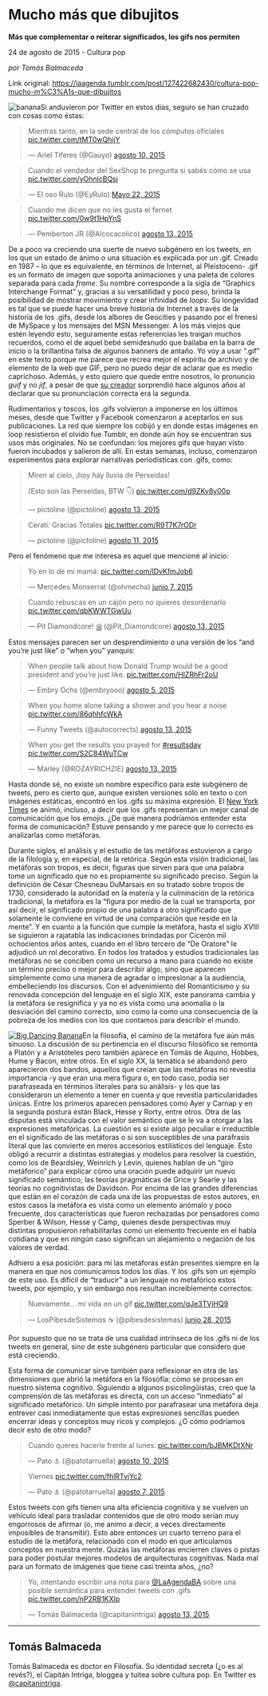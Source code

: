# Mucho más que dibujitos

**Más que complementar o reiterar significados, los gifs nos permiten**

24 de agosto de 2015 - Cultura pop

_por Tomás Balmaceda_

Link original: https://laagenda.tumblr.com/post/127422682430/cultura-pop-mucho-m%C3%A1s-que-dibujitos

![banana](https://64.media.tumblr.com/6f8166459cddf7d4c55cacd7f8dded3d/tumblr_inline_pk10mx4HHw1t6q87u_400.png)Si anduvieron por Twitter en estos días, seguro se han cruzado con cosas como éstas:


> Mientras tanto, en la sede central de los cómputos oficiales [pic.twitter.com/tMT0wQhijY](http://t.co/tMT0wQhijY)
> 
> — Ariel Tiferes (@Gauyo) [agosto 10, 2015](https://twitter.com/Gauyo/status/630547693920759808)


> Cuando el vendedor del SexShop te pregunta si sabés cómo se usa [pic.twitter.com/yOhnlcBQsj](http://t.co/yOhnlcBQsj)
> 
> — El oso Rulo (@EyRulo) [Mayo 22, 2015](https://twitter.com/EyRulo/status/601579890517872640)


> Cuando me dicen que no les gusta el fernet [pic.twitter.com/0w9t1HpYnS](http://t.co/0w9t1HpYnS)
> 
> — Pemberton JR (@Alcocacolico) [agosto 13, 2015](https://twitter.com/Alcocacolico/status/631839397034500097)

De a poco va creciendo una suerte de nuevo subgénero en los tweets, en los que un estado de ánimo o una situación es explicada por un .gif. Creado en 1987 – lo que es equivalente, en términos de Internet, al Pleistoceno- .gif es un formato de imagen que soporta animaciones y una paleta de colores separada para cada *frame*. Su nombre corresponde a la sigla de “Graphics Interchange Format” y, gracias a su versatilidad y poco peso, brinda la posibilidad de mostrar movimiento y crear infinidad de *loops*. Su longevidad es tal que se puede hacer una breve historia de Internet a través de la historia de los .gifs, desde los albores de Geocities y pasando por el frenesí de MySpace y los mensajes del MSN Messenger. A los más viejos que estén leyendo esto, seguramente estas referencias les traigan muchos recuerdos, como el de aquel bebé semidesnudo que bailaba en la barra de inicio o la brillantina falsa de algunos banners de antaño. Yo voy a usar “.gif” en este texto porque me parece que recrea mejor el espíritu de archivo y de elemento de la web que GIF, pero no puedo dejar de aclarar que es medio caprichoso. Además, y esto quiero que quede entre nosotros, lo pronuncio *guif* y no *jif*, a pesar de que  [su creador](denied:denied:%E2%80%9Dhttp://www.redusers.com/noticias/premian-al-creador-del-formato-gif-durante-los-webby-awarads/%E2%80%9D) sorprendió hace algunos años al declarar que su pronunciación correcta era la segunda.


Rudimentarios y toscos, los .gifs volvieron a imponerse en los últimos meses, desde que Twitter y Facebook comenzaron a aceptarlos en sus publicaciones. La red que siempre los cobijó y en donde estas imágenes en loop resistieron el olvido fue Tumblr, en donde aún hoy se encuentran sus usos más originales. No se confundan: los mejores gifs que hayan visto fueron incubados y salieron de allí. En estas semanas, incluso, comenzaron experimentos para explorar narrativas periodísticas con .gifs, como:



> Miren al cielo, ¡hoy hay lluvia de Perseidas!
> 
> (Esto son las Perseidas, BTW 👇) [pic.twitter.com/d9ZKv8y00p](http://t.co/d9ZKv8y00p)
> 
> — pictoline (@pictoline) [agosto 13, 2015](https://twitter.com/pictoline/status/631661533278277632)


> Cerati: Gracias Totales [pic.twitter.com/R9T7K7rODr](http://t.co/R9T7K7rODr)
> 
> — pictoline (@pictoline) [agosto 11, 2015](https://twitter.com/pictoline/status/631163199807582209)

Pero el fenómeno que me interesa es aquel que mencioné al inicio:


> Yo en lo de mi mamá: [pic.twitter.com/lDvKfmJob6](http://t.co/lDvKfmJob6)
> 
> — Mercedes Monserrat (@ohmecha) [junio 7, 2015](https://twitter.com/ohmecha/status/607608455994744832)


> Cuando rebuscas en un cajón pero no quieres desordenarlo [pic.twitter.com/qbKWWTGwUu](http://t.co/qbKWWTGwUu)
> 
> — Pit Diamondcore! இ (@Pit\_Diamondcore) [agosto 13, 2015](https://twitter.com/Pit_Diamondcore/status/631829595797516288)

Estos mensajes parecen ser un desprendimiento o una versión de los “and you’re just like” o “when you” yanquis:



> When people talk about how Donald Trump would be a good president and you’re just like. [pic.twitter.com/HlZRhFr2oU](http://t.co/HlZRhFr2oU)
> 
> — Embry Ochs (@embryooo) [agosto 5, 2015](https://twitter.com/embryooo/status/628719195912540160)


> When you home alone taking a shower and you hear a noise [pic.twitter.com/86qhhfcWkA](http://t.co/86qhhfcWkA)
> 
> — Funny Tweets (@autocorrects) [agosto 13, 2015](https://twitter.com/autocorrects/status/631820041927966720)


> When you get the results you prayed for 
> [#resultsday](https://twitter.com/hashtag/resultsday?src=hash)
> [pic.twitter.com/S2C84WuTCw](http://t.co/S2C84WuTCw)
> 
> — Marley (@ROZAYRICHZIE) [agosto 13, 2015](https://twitter.com/ROZAYRICHZIE/status/631773629265674241)

Hasta donde sé, no existe un nombre específico para este subgénero de tweets, pero es cierto que, aunque existen versiones sólo en texto o con imágenes estáticas, encontró en los .gifs su máxima expresión. El  [New York Times](denied:denied:%E2%80%9Dhttp://mobile.nytimes.com/2015/08/04/technology/gifs-go-beyond-emoji-to-express-thoughts-without-words.html?referrer=&_r=1%E2%80%9D) se animó, incluso, a decir que los .gifs representan un mejor canal de comunicación que los emojis. ¿De qué manera podríamos entender esta forma de comunicación? Estuve pensando y me parece que lo correcto es analizarlas como metáforas.


Durante siglos, el análisis y el estudio de las metáforas estuvieron a cargo de la filología y, en especial, de la retórica. Según esta visión tradicional, las metáforas son tropos, es decir, figuras que sirven para que una palabra tome un significado que no es propiamente su significado preciso. Según la definición de César Chesneau DuMarsais en su tratado sobre tropos de 1730, considerado la autoridad en la materia y la culminación de la retórica tradicional, la metáfora es la “figura por medio de la cual se transporta, por así decir, el significado propio de una palabra a otro significado que solamente le conviene en virtud de una comparación que reside en la mente”. Y en cuanto a la función que cumple la metáfora, hasta el siglo XVIII se siguieron a rajatabla las indicaciones brindadas por Cicerón mil ochocientos años antes, cuando en el libro tercero de “De Oratore” le adjudicó un rol decorativo. En todos los tratados y estudios tradicionales las metáforas no se conciben como un recurso a mano para cuando no existe un término preciso o mejor para describir algo, sino que aparecen simplemente como una manera de agradar o impresionar a la audiencia, embelleciendo los discursos. Con el advenimiento del Romanticismo y su renovada concepción del lenguaje en el siglo XIX, este panorama cambia y la metáfora se resignifica y ya no es vista como una anomalía o la desviación del camino correcto, sino como la como una consecuencia de la pobreza de los medios con los que contamos para describir el mundo.


[![Big Dancing Banana](http://www.sherv.net/cm/emo/funny/2/big-dancing-banana-smiley-emoticon.gif)](http://www.sherv.net/)En la filosofía, el camino de la metáfora fue aún más sinuoso. La discusión de su pertinencia en el discurso filosófico se remonta a Platón y a Aristóteles pero también aparece en Tomás de Aquino, Hobbes, Hume y Bacon, entre otros. En el siglo XX, la temática se abandonó pero aparecieron dos bandos, aquellos que creían que las metáforas no revestía importancia -y que eran una mera figura o, en todo caso, podía ser parafraseada en términos literales para su análisis- y los que las consideraron un elemento a tener en cuenta y que revestía particularidades únicas. Entre los primeros aparecen pensadores como Ayer y Carnap y en la segunda postura están Black, Hesse y Rorty, entre otros. Otra de las disputas está vinculada con el valor semántico que se le va a otorgar a las expresiones metafóricas. La cuestión es si existe algo peculiar e irreductible en el significado de las metáforas o si son susceptibles de una paráfrasis literal que las convierte en meros accesorios estilísticos del lenguaje. Esto obligó a recurrir a distintas estrategias y modelos para resolver la cuestión, como los de Beardsley, Weinrich y Levin, quienes hablan de un “giro metáforico” para explicar cómo una oración puede adquirir un nuevo significado semántico; las teorías pragmáticas de Grice y Searle y las teorías no cognitivistas de Davidson. Por encima de las grandes diferencias que están en el corazón de cada una de las propuestas de estos autores, en estos casos la metáfora es vista como un elemento anómalo y poco frecuente, dos características que fueron rechazadas por pensadores como Sperber & Wilson, Hesse y Camp, quienes desde perspectivas muy distintas propusieron rehabilitarlas como un elemento frecuente en el habla cotidiana y que en ningún caso significan un alejamiento o negación de los valores de verdad.
 

Adhiero a esa posición: para mí las metáforas están presentes siempre en la manera en que nos comunicamos todos los días. Y los .gifs son un ejemplo de este uso. Es difícil de “traducir” a un lenguaje no metafórico estos tweets, por ejemplo, y sin embargo nos resultan increíblemente correctos: 



> Nuevamente… mi vida en un gif [pic.twitter.com/qJe3TVjHQ9](http://t.co/qJe3TVjHQ9)
> 
> — LosPibesdeSistemαs ☕ (@pibesdesistemas) [junio 28, 2015](https://twitter.com/pibesdesistemas/status/615262187096043520)

Por supuesto que no se trata de una cualidad intrínseca de los .gifs ni de los tweets en general, sino de este subgénero particular que considero que está creciendo. 


Esta forma de comunicar sirve también para reflexionar en otra de las dimensiones que abrió la metáfora en la filosofía: cómo se procesan en nuestro sistema cognitivo. Siguiendo a algunos psicolingüistas, creo que la comprensión de las metáforas es directa, con un acceso “inmediato” al significado metafórico. Un simple intento por parafrasear una metáfora deja entrever casi inmediatamente que estas expresiones sencillas pueden encerrar ideas y conceptos muy ricos y complejos. ¿O cómo podríamos decir esto de otro modo?



> Cuando queres hacerle frente al lunes. [pic.twitter.com/bJBMKDtXNr](http://t.co/bJBMKDtXNr)
> 
> — Pato ⚓ (@patotarruella) [agosto 10, 2015](https://twitter.com/patotarruella/status/630723732311572480)


> Viernes [pic.twitter.com/fhlRTvjYc2](http://t.co/fhlRTvjYc2)
> 
> — Pato ⚓ (@patotarruella) [agosto 7, 2015](https://twitter.com/patotarruella/status/629631058955366400)

Estos tweets con gifs tienen una alta eficiencia cognitiva y se vuelven un vehículo ideal para trasladar contenidos que de otro modo serían muy engorrosos de afirmar (o, me animo a decir, a veces directamente imposibles de transmitir). Esto abre entonces un cuarto terreno para el estudio de la metáfora, relacionado con el modo en que articulamos conceptos en nuestra mente. Quizás las metáforas encierren claves o pistas para poder postular mejores modelos de arquitecturas cognitivas. Nada mal para un formato de imágenes que tiene casi treinta años, ¿no?



> Yo, intentando escribir una nota para [@LaAgendaBA](https://twitter.com/LaAgendaBA) sobre una posible semántica para entender tweets con .gifs [pic.twitter.com/nP2RB1KXIp](http://t.co/nP2RB1KXIp)
> 
> — Tomás Balmaceda (@capitanintriga) [agosto 13, 2015](https://twitter.com/capitanintriga/status/631860481586688000)

  




---

 Tomás Balmaceda
----------------

Tomás Balmaceda es doctor en Filosofía. Su identidad secreta (¿o es al revés?), el Capitán Intriga, bloggea y tuitea sobre cultura pop. En Twitter es [@capitanintriga](http://www.twitter.com/capitanintriga).

